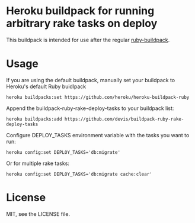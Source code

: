 # Heroku buildpack for running arbitrary rake tasks on deploy

This buildpack is intended for use after the regular [ruby-buildpack].

# Usage

If you are using the default buildpack, manually set your buildpack to Heroku's default Ruby buidlpack

```
heroku buildpacks:set https://github.com/heroku/heroku-buildpack-ruby
```

Append the buildpack-ruby-rake-deploy-tasks to your buildpack list:

```
heroku buildpacks:add https://github.com/devis/buildpack-ruby-rake-deploy-tasks
```

Configure DEPLOY_TASKS environment variable with the tasks you want to run:

```
heroku config:set DEPLOY_TASKS='db:migrate'
```

Or for multiple rake tasks:
```
heroku config:set DEPLOY_TASKS='db:migrate cache:clear'
```

# License

MIT, see the LICENSE file.

[ruby-buildpack]:https://github.com/heroku/heroku-buildpack-ruby
